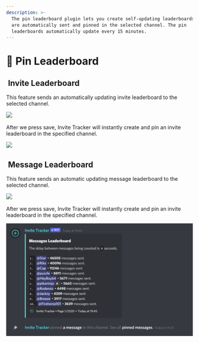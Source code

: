```yaml
---
description: >-
  The pin leaderboard plugin lets you create self-updating leaderboards which
  are automatically sent and pinned in the selected channel. The pin
  leaderboards automatically update every 15 minutes.
---
```


# 📌 Pin Leaderboard

## <img src="../../.gitbook/assets/premium.png" alt="" data-size="line"> Invite Leaderboard

This feature sends an automatically updating invite leaderboard to the selected channel.

![](<../../.gitbook/assets/Invites Leaderboard.png>)

After we press save, Invite Tracker will instantly create and pin an invite leaderboard in the specified channel.

![](<../../.gitbook/assets/image (16).png>)

## <img src="../../.gitbook/assets/premium.png" alt="" data-size="line"> Message Leaderboard

This feature sends an automatic updating message leaderboard to the selected channel.

![](<../../.gitbook/assets/Messages Leaderboard.png>)

After we press save, Invite Tracker will instantly create and pin an invite leaderboard in the specified channel.

![](<../../.gitbook/assets/image (8) (1).png>)
